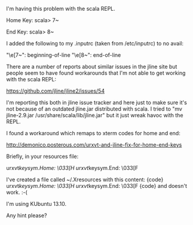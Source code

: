 I'm having this problem with the scala REPL.

Home Key:
scala> 7~

End Key:
scala> 8~

I added the following to my .inputrc (taken from /etc/inputrc) to no avail:

"\e[7~": beginning-of-line
"\e[8~": end-of-line

There are a number of reports about similar issues in the jline site but people seem to have found workarounds that I'm not able to get working with the scala REPL:

https://github.com/jline/jline2/issues/54

I'm reporting this both in jline issue tracker and here just to make sure it's not because of an outdated jline.jar distributed with scala. I tried to "mv jline-2.9.jar /usr/share/scala/lib/jline.jar" but it just wreak havoc with the REPL.


I found a workaround which remaps to xterm codes for home and end:

http://demonico.posterous.com/urxvt-and-jline-fix-for-home-end-keys

Briefly, in your resources file:

urxvt*keysym.Home: \033[H
urxvt*keysym.End: \033[F




I've created a file called ~/.Xresources with this content:
{code}
urxvt*keysym.Home: \033[H
urxvt*keysym.End: \033[F
{code}
and doesn't work.  :-(

I'm using KUbuntu 13.10.

Any hint please?

